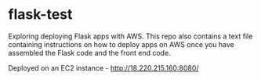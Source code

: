 # flask-test
Exploring deploying Flask apps with AWS. This repo also contains a text file containing instructions on how to deploy apps on AWS once you have assembled the Flask code and the front end code.

Deployed on an EC2 instance - http://18.220.215.160:8080/
